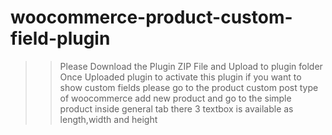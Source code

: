 # woocommerce-product-custom-field-plugin
>> Please Download the Plugin ZIP File and Upload to plugin folder
>> Once Uploaded plugin to activate this plugin
>> if you want to show custom fields please go to the product custom post type of woocommerce
>> add new product and go to the simple product inside general tab there 3 textbox is available as length,width and height


